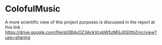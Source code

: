 # ColofulMusic
A more scientific view of this project purposes is discussed in the report at this link : https://drive.google.com/file/d/0B4xOZ3AckVcxbW5zMGJXS0thZmc/view?usp=sharing
